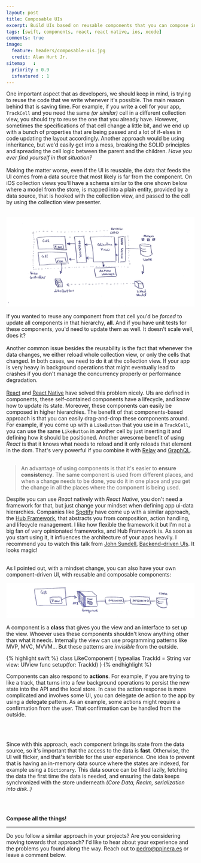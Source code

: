 ```yaml
---
layout: post
title: Composable UIs
excerpt: Build UIs based on reusable components that you can compose in more complex hierarchies.
tags: [swift, components, react, react native, ios, xcode]
comments: true
image:
  feature: headers/composable-uis.jpg
  credit: Alan Hurt Jr.
sitemap   :
  priority : 0.9
  isfeatured : 1
---
```


One important aspect that as developers, we should keep in mind, is trying to reuse the code that we write whenever it's possible. The main reason behind that is saving time. For example, if you write a cell for your app, `TrackCell` and you need the same *(or similar)* cell in a different collection view, you should try to reuse the one that you already have. However, sometimes the specifications of that cell change a little bit, and we end up with a bunch of properties that are being passed and a lot of if-elses in code updating the layout accordingly. Another approach would be using inheritance, but we'd easily get into a mess, breaking the SOLID principles and spreading the cell logic between the parent and the children. *Have you ever find yourself in that situation?*
<br><br>
Making the matter worse, even if the UI is reusable, the data that feeds the UI comes from a data source that most likely is far from the component. On iOS collection views you'll have a schema similar to the one shown below where a model from the store, is mapped into a plain entity, provided by a data source, that is hooked with the collection view, and passed to the cell by using the collection view presenter.
<br><br>

![An example of a typical collection view presenting data in cells](/images/posts/components-without.png)

If you wanted to reuse any component from that cell you'd be *forced* to update all components in that hierarchy, **all**. And if you have unit tests for these components, you'd need to update them as well. It doesn't scale well, does it?
<br><br>
Another common issue besides the reusability is the fact that whenever the data changes, we either reload whole collection view, or only the cells that changed. In both cases, we need to do it at the collection view. If your app is very heavy in background operations that might eventually lead to crashes if you don't manage the concurrency properly or performance degradation.
<br><br>
[React](https://facebook.github.io/react/) and [React Native]() have solved this problem nicely. UIs are defined in components, these self-contained components have a lifecycle, and know how to update its state. Moreover, these components can easily be composed in higher hierarchies. The benefit of that components-based approach is that you can easily drag-and-drop these components around. For example, if you come up with a `LikeButton` that you use in a `TrackCell`, you can use the same `LikeButton` in another cell by just inserting it and defining how it should be positioned. Another awesome benefit of using *React* is that it knows what needs to reload and it only reloads that element in the dom. That's very powerful if you combine it with [Relay](https://facebook.github.io/relay/) and [GraphQL](http://graphql.org/learn/).
<br><br>

> An advantage of using components is that it's easier to **ensure consistency**. The same component is used from different places, and when a change needs to be done, you do it in one place and you get the change in all the places where the component is being used.

Despite you can use *React* natively with *React Native*, you don't need a framework for that, but just change your mindset when defining app ui-data hierarchies. Companies like [Spotify](https://spotify.com) have come up with a similar approach, the [Hub Framework](https://github.com/spotify/HubFramework), that abstracts you from composition, action handling, and lifecycle management. I like how flexible the framework it but I'm not a big fan of very opinionated frameworks, and Hub Framework is. As soon as you start using it, it influences the architecture of your apps heavily. I recommend you to watch this talk from [John Sundell](https://twitter.com/johnsundell), [Backend-driven UIs](https://www.youtube.com/watch?v=ypk-72mhYBk). It looks magic!
<br><br>

As I pointed out, with a mindset change, you can also have your own component-driven UI, with reusable and composable components:

![An example of UI built with the component-based style](/images/posts/components-with.png)

A component is a **class** that gives you the view and an interface to set up the view. Whoever uses these components shouldn't know anything other than what it needs. Internally the view can use programming patterns like MVP, MVC, MVVM... But these patterns are *invisible* from the outside.

{% highlight swift %}
class LikeComponent {
   typealias TrackId = String
   var view: UIView
   func setup(for: TrackId)
}
{% endhighlight %}

Components can also respond to **actions**. For example, if you are trying to like a track, that turns into a few background operations to persist the new state into the API and the local store. In case the action response is more complicated and involves some UI, you can delegate de action to the app by using a delegate pattern. As an example, some actions might require a confirmation from the user. That confirmation can be handled from the outside.

<br><br>

Since with this approach, each component brings its state from the data source, so it's important that the access to the data is **fast**. Otherwise, the UI will flicker, and that's terrible for the user experience. One idea to prevent that is having an in-memory data source where the states are indexed, for example using a `Dictionary`. This data source can be filled lazily, fetching the data the first time the data is needed, and ensuring the data keeps synchronized with the store underneath *(Core Data, Realm, serialization into disk..)*

<br><br>

**Compose all the things!**

---

Do you follow a similar approach in your projects? Are you considering moving towards that approach? I'd like to hear about your experience and the problems you found along the way. Reach out to [pedro@ppinera.es](mailto://pedro@ppinera.es) or leave a comment below.

